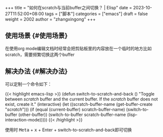 +++
title = "如何在scratch与当前buffer之间切换？ | Elisp"
date = 2023-10-27T11:52:00+08:00
tags = ["脚本"]
categories = ["emacs"]
draft = false
weight = 2002
author = "zhangxingong"
+++

## 使用场景 {#使用场景}

在使用org mode编辑文档时经常会把剪贴板里的内容放在一个临时的地方比如scratch，需要频繁切换这两个buffer


## 解决办法 {#解决办法}

可以定制一个命令如下：

{{< highlight emacs-lisp >}}
(defun switch-to-scratch-and-back ()
"Toggle between *scratch* buffer and the current buffer.
If the *scratch* buffer does not exist, create it."
(interactive)
(let ((scratch-buffer-name (get-buffer-create "*scratch*")))
(if (equal (current-buffer) scratch-buffer-name)
(switch-to-buffer (other-buffer))
(switch-to-buffer scratch-buffer-name (lisp-interaction-mode)))))
{{< /highlight >}}

使用时  <kbd>Meta</kbd> + <kbd>x</kbd> + <kdbd>Enter</kbd> + switch-to-scratch-and-back即可切换
